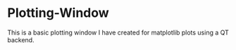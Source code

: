 # Plotting-Window
This is a basic plotting window I have created for matplotlib plots using a QT backend.
